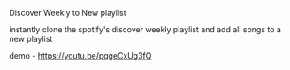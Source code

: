 Discover Weekly to New playlist

instantly clone the spotify's discover weekly playlist and add all songs to a new playlist

demo - https://youtu.be/pqgeCxUg3fQ
